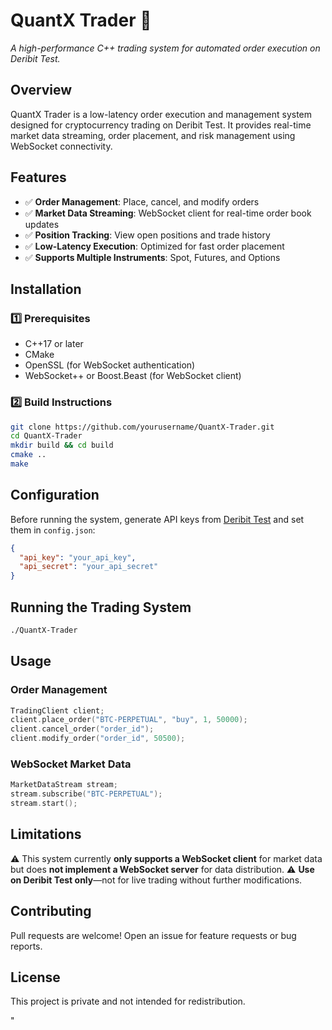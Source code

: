 
# QuantX Trader 🚀

_A high-performance C++ trading system for automated order execution on Deribit Test._

## Overview
QuantX Trader is a low-latency order execution and management system designed for cryptocurrency trading on Deribit Test.
It provides real-time market data streaming, order placement, and risk management using WebSocket connectivity.

## Features
- ✅ **Order Management**: Place, cancel, and modify orders
- ✅ **Market Data Streaming**: WebSocket client for real-time order book updates
- ✅ **Position Tracking**: View open positions and trade history
- ✅ **Low-Latency Execution**: Optimized for fast order placement
- ✅ **Supports Multiple Instruments**: Spot, Futures, and Options

## Installation
### 1️⃣ Prerequisites
- C++17 or later
- CMake
- OpenSSL (for WebSocket authentication)
- WebSocket++ or Boost.Beast (for WebSocket client)

### 2️⃣ Build Instructions
```sh
git clone https://github.com/yourusername/QuantX-Trader.git
cd QuantX-Trader
mkdir build && cd build
cmake ..
make
```

## Configuration
Before running the system, generate API keys from [Deribit Test](https://test.deribit.com/) and set them in `config.json`:
```json
{
  "api_key": "your_api_key",
  "api_secret": "your_api_secret"
}
```

## Running the Trading System
```sh
./QuantX-Trader
```

## Usage
### Order Management
```cpp
TradingClient client;
client.place_order("BTC-PERPETUAL", "buy", 1, 50000);
client.cancel_order("order_id");
client.modify_order("order_id", 50500);
```

### WebSocket Market Data
```cpp
MarketDataStream stream;
stream.subscribe("BTC-PERPETUAL");
stream.start();
```

## Limitations
⚠️ This system currently **only supports a WebSocket client** for market data but does **not implement a WebSocket server** for data distribution.
⚠️ **Use on Deribit Test only**—not for live trading without further modifications.

## Contributing
Pull requests are welcome! Open an issue for feature requests or bug reports.

## License
This project is private and not intended for redistribution.



  "
